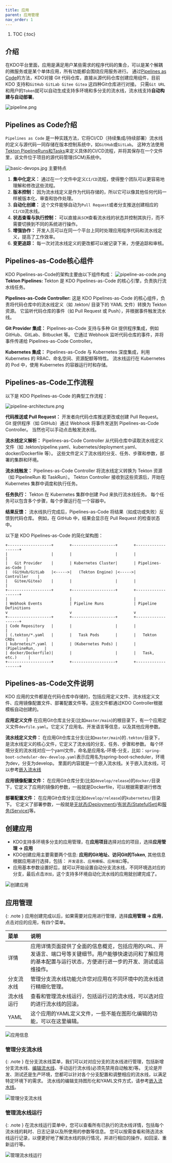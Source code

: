 ```yaml
---
title: 应用
parent: 应用管理
nav_order: 1
---
```


1. TOC
{:toc}

   
## 介绍 
在KDO平台里面，应用是满足用户某些需求的程序代码的集合，可以是某个解耦的微服务或是某个单体应用，所有功能都会围绕应用服务进行。
通过[Pipelines as Code](#pipelines-as-code介绍)的方法，KDO对接 Git 代码仓库，直接从源代码仓库创建应用组件，目前 KDO 支持和`GitHub GitLab Gitee Gitea` 这四种Git仓库进行对接。
只需`Git URL`和用户的`Token`就可以自动生成支持多环境和多分支的流水线，流水线支持**自动构建与自动部署**。

![pipeline.png](imgs/pipeline.png)


## Pipelines as Code介绍
`Pipelines as Code` 是一种实践方法，它将CI/CD（持续集成/持续部署）流水线的定义与源代码一同存储在版本控制系统中，如`GitHub`或`GitLab`。
这种方法使用[Tekton PipelineRuns和Tasks](../pipelines#tekton的资源对象)来定义具体的CI/CD流程，并将其保存在一个文件里，该文件位于项目的源代码管理(SCM)系统中。

![basic-devops.jpg](imgs/basic-devops.jpg)
主要特点
1. **集中化定义：** 通过在一个文件中定义`CI/CD`流程，使得整个团队可以更容易地理解和修改这些流程。
2. **版本控制：** 因为流水线定义是作为代码存储的，所以它可以像其他任何代码一样被版本化、审查和协作处理。
3. **自动化创建：** 这个文件能够自动为`Pull Request`或者分支推送创建相应的`CI/CD`流水线。
4. **状态查看与执行控制：** 可以直接从`SCM`查看流水线的状态并控制其执行，而不需要切换到不同的系统进行操作。
5. **增强协作：**  开发人员可以在同一个平台上同时处理应用程序代码和流水线定义，提高了工作效率。
6. **变更追踪：** 每一次对流水线定义的更改都可以被记录下来，方便追踪和审核。




## Pipelines-as-Code核心组件
KDO Pipelines-as-Code的架构主要由以下组件构成：
![pipeline-as-code.png](imgs/pipeline-as-code.png)
**Tekton Pipelines:** Tekton 是 KDO Pipelines-as-Code 的核心引擎，负责执行流水线任务。

**Pipelines-as-Code Controller:** 这是 KDO Pipelines-as-Code 的核心组件，负责将代码仓库中的流水线定义（如 .tekton/ 目录下的 YAML 文件）转换为 Tekton 资源。
它监听代码仓库的事件（如 Pull Request 或 Push），并根据事件触发流水线。
   
**Git Provider 集成：** Pipelines-as-Code 支持与多种 Git 提供程序集成，例如 GitHub、GitLab、Bitbucket 等。
它通过 Webhook 监听代码仓库的事件，并将事件传递给 Pipelines-as-Code Controller。

**Kubernetes 集成：** Pipelines-as-Code 与 Kubernetes 深度集成，利用 Kubernetes 的 RBAC、命名空间、资源配额等特性。 
流水线运行在 Kubernetes 的 Pod 中，使用 Kubernetes 的容器运行时和存储。

## Pipelines-as-Code工作流程
以下是 KDO Pipelines-as-Code 的典型工作流程：

![pipeline-architecture.png](imgs/pipeline-architecture.png)

**代码推送或 Pull Request：**
开发者向代码仓库推送更改或创建 Pull Request。 Git 提供程序（如 GitHub）通过 Webhook 将事件发送到 Pipelines-as-Code Controller。
当然也可以手动点击触发流水线。

**流水线定义解析：**
Pipelines-as-Code Controller 从代码仓库中读取流水线定义文件（如 .tekton/pipeline.yaml、kubernetes/deployment.yaml、docker/Dockerfile 等）。
这些文件定义了流水线的分支、任务、步骤和参数，部署的集群和环境。

**流水线触发：**
Pipelines-as-Code  Controller 将流水线定义转换为 Tekton 资源（如 PipelineRun 和 TaskRun）。
Tekton Controller 接收到这些资源后，开始在 Kubernetes 集群中调度和执行任务。

**任务执行：**
Tekton 在 Kubernetes 集群中创建 Pod 来执行流水线任务。 每个任务可以包含多个步骤，每个步骤运行在一个容器中。

**结果反馈：**
流水线执行完成后，Pipelines-as-Code 将结果（如成功或失败）反馈到代码仓库。
例如，在 GitHub 中，结果会显示在 Pull Request 的检查状态中。

以下是 KDO Pipelines-as-Code 的简化架构图：
```
+-------------------+       +-------------------+       +-------------------+
|                   |       |                   |       |                   |
|   Git Provider    |       | Kubernetes Cluster|       | Pipelines-as-Code |
|  (GitHub/GitLab   |<----->|   (Tekton Engine) |<----->|     Controller    |
|   Gitee/Gitea)    |       |                   |       |                   |
+-------------------+       +-------------------+       +-------------------+
|                           |                           |
| Webhook Events            | Pipeline Runs             | Pipeline Definitions
v                           v                           v
+-------------------+       +-------------------+       +-------------------+
| Code Repository   |       |                   |       |                   |
| (.tekton/*.yaml   |       |   Task Pods       |       |   Tekton CRDs     |
| kubrnetes/*.yaml  |       | (Kubernetes Pods) |       |  (PipelineRun,    |
| docker/Dockerfile)|       |                   |       |   Task, etc.)     | 
+-------------------+       +-------------------+       +-------------------+
```

## Pipelines-as-Code文件说明
KDO 应用的文件都是在代码仓库中存储的，包括应用定义文件、流水线定义文件、应用镜像配置文件、部署配置文件等。这些文件都通过KDO Controller根据模板自动创建的。

**应用定义文件** 在应用Git仓库主分支(比如`master/main`)的根目录下，有一个应用定义文件`devfile.yaml`。它定义了应用名、开发语言等信息，以及其他应用参数。

**流水线定义文件：** 在应用Git仓库主分支(比如`master/main`)的`.tekton/`目录下，是流水线定义的核心文件，它定义了流水线的分支、任务、步骤和参数。
每个环境分支的流水线对应一个yaml文件，命名是应用名-环境-分支，比如：`spring-boot-scheduler-dev-develop.yaml`表示应用名为spring-boot-scheduler，环境为dev，分支为develop。
里面的内容就是一个嵌入流水线。关于嵌入流水线，可以参考[嵌入流水线](../pipelines#嵌入流水线)

**应用镜像配置文件：** 在应用Git仓库分支(比如`develop/release`)的`docker/`目录下，它定义了应用的镜像的参数，一般就是Dockerfile，可以根据需要进行修改

**部署配置文件：** 在应用Git仓库分支(比如`develop/release`)的`kubernetes/`目录下。
它定义了部署参数，一般就是[无状态(Deployment)](/docs/dev/workloads/deployments)/[有状态(StatefulSet)](/docs/dev/workloads/statefulsets)和[服务(Service)](/docs/dev/network-stroage/services)等。



## 创建应用

- KDO支持多环境多分支的应用管理，在**应用项目**选择对应的项目，选择**应用管理 -> 应用**
- KDO创建应用主要需要两个信息: **应用的Git地址、访问Git的Token**, 其他信息根据应用进行选择，包括： `开发语言`、`应用模板`、`应用端口`等。
- 应用基本参数设置好后，就可以开始设置自动分支流水线，不同环境选对应的分支，最后点击`添加`，这个支持多环境自动化流水线的应用就创建完成了。

![创建应用](imgs/createApplication.gif)

## 应用管理

{: .note }
应用创建完成以后，如果需要对应用进行管理，选择**应用管理 -> 应用**，点击对应的应用，有四个菜单。


| 菜单    | 说明                                                                                  |
|:------|:------------------------------------------------------------------------------------|
| 详情    | 应用详情页面提供了全面的信息概览，包括应用的URL、开发语言、端口号等关键细节。用户能够快速访问和了解应用的基本配置与运行状态，方便进行进一步的开发、测试或运维操作。 |
| 分支流水线 | 管理分支流水线功能允许您对应用在不同环境中的流水线进行精细化管理。                                                   |
| 流水线运行 | 查看和管理流水线运行，包括运行过的流水线，可以选对应的进行流水线的回滚。                                                |
| YAML  | 这个应用的YAML定义文件，一些不能在图形化编辑的功能，可以在这里编辑。                                                |


![应用信息](imgs/repositoryInfo.png)

### 管理分支流水线

{: .note }
在分支流水线菜单，我们可以对对应分支的流水线进行管理，包括新增分支流水线、[编辑流水线](../pipelines#编辑嵌入流水线)、手动运行流水线(必须先禁用自动触发)等。
无论是开发、测试还是生产环境，您都可以针对各个分支配置和调整相应的流水线，以满足特定环境下的需求。 
流水线的编辑支持图形化和YAML文件方式，请参考[嵌入流水线](../pipelines#嵌入流水线)。

![管理分支流水线](imgs/manageBranch.gif)

### 管理流水线运行

{: .note }
在流水线运行菜单中，您可以查看所有已执行的流水线详情，包括每个流水线的耗时、日志记录以及所使用的参数等信息。
您可以按需查看和筛选流水线运行记录，以便更好地了解流水线的执行情况，并进行相应的操作，如回滚、重新运行等。

![管理流水线运行](imgs/pipelinerun.gif)  